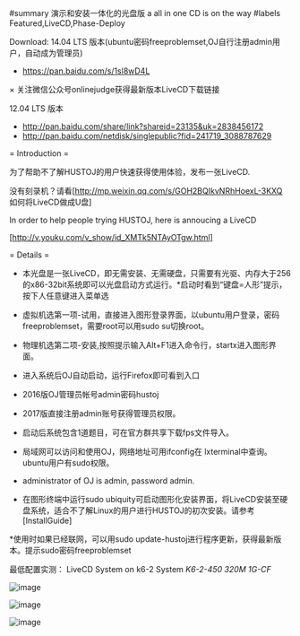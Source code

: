 #summary 演示和安装一体化的光盘版 a all in one CD is on the way
#labels Featured,LiveCD,Phase-Deploy

Download:
14.04 LTS 版本(ubuntu密码freeproblemset,OJ自行注册admin用户，自动成为管理员)
* https://pan.baidu.com/s/1sl8wD4L

× 关注微信公众号onlinejudge获得最新版本LiveCD下载链接

12.04 LTS 版本
* http://pan.baidu.com/share/link?shareid=23135&uk=2838456172
* http://pan.baidu.com/netdisk/singlepublic?fid=241719_3088787629


= Introduction =


为了帮助不了解HUSTOJ的用户快速获得使用体验，发布一张LiveCD.


没有刻录机？请看[http://mp.weixin.qq.com/s/GOH2BQIkvNRhHoexL-3KXQ  如何将LiveCD做成U盘]

In order to help people trying HUSTOJ, here is annoucing a LiveCD

[http://v.youku.com/v_show/id_XMTk5NTAyOTgw.html]

= Details =
* 本光盘是一张LiveCD，即无需安装、无需硬盘，只需要有光驱、内存大于256的x86-32bit系统即可以光盘启动方式运行。*启动时看到“键盘=人形”提示，按下人任意键进入菜单选

* 虚拟机选第一项-试用，直接进入图形登录界面，以ubuntu用户登录，密码freeproblemset，需要root可以用sudo su切换root。

* 物理机选第二项-安装,按照提示输入Alt+F1进入命令行，startx进入图形界面。

* 进入系统后OJ自动启动，运行Firefox即可看到入口

* 2016版OJ管理员帐号admin密码hustoj

* 2017版直接注册admin账号获得管理员权限。

* 启动后系统包含1道题目，可在官方群共享下载fps文件导入。

* 局域网可以访问和使用OJ，网络地址可用ifconfig在 lxterminal中查询。ubuntu用户有sudo权限。

* administrator of OJ is admin, password admin.

* 在图形终端中运行sudo ubiquity可启动图形化安装界面，将LiveCD安装至硬盘系统，适合不了解Linux的用户进行HUSTOJ的初次安装。请参考[InstallGuide]


*使用时如果已经联网，可以用sudo update-hustoj进行程序更新，获得最新版本。提示sudo密码freeproblemset



最低配置实测：
LiveCD System on k6-2 System
*K6-2-450 320M 1G-CF*

![image](https://github.com/zhblue/hustoj/blob/master/wiki/k6-2-system.jpg)

![image](https://github.com/zhblue/hustoj/blob/master/wiki/k6-2-status.jpg)

![image](https://github.com/zhblue/hustoj/blob/master/wiki/k6-2-HustOJ.jpg)

